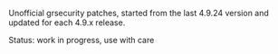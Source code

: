 Unofficial grsecurity patches, started from the last 4.9.24 version and updated
for each 4.9.x release.

Status: work in progress, use with care
